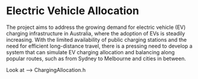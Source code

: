 # Electric Vehicle Allocation
 The project aims to address the growing demand for electric vehicle (EV) charging infrastructure in Australia, where the adoption of EVs is steadily increasing. With the limited availability of public charging stations and the need for efficient long-distance travel, there is a pressing need to develop a system that can simulate EV charging allocation and balancing along popular routes, such as from Sydney to Melbourne and cities in between.


Look at --> ChargingAllocation.h
